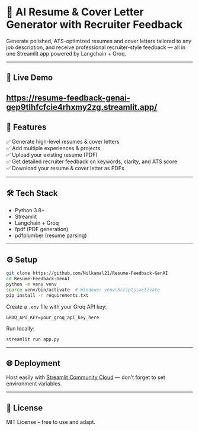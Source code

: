 # 📝 AI Resume & Cover Letter Generator with Recruiter Feedback

Generate polished, ATS-optimized resumes and cover letters tailored to any job description, and receive professional recruiter-style feedback — all in one Streamlit app powered by Langchain + Groq.

---
## 🚀 Live Demo
https://resume-feedback-genai-gep9tlhfcfcie4rhxmy2zg.streamlit.app/
---

## 🚀 Features

✅ Generate high-level resumes & cover letters  
✅ Add multiple experiences & projects  
✅ Upload your existing resume (PDF)  
✅ Get detailed recruiter feedback on keywords, clarity, and ATS score  
✅ Download your resume & cover letter as PDFs

---

## 🛠️ Tech Stack

- Python 3.8+
- Streamlit
- Langchain + Groq
- fpdf (PDF generation)
- pdfplumber (resume parsing)

---

## ⚙️ Setup

```bash
git clone https://github.com/Nilkamal21/Resume-Feedback-GenAI
cd Resume-Feedback-GenAI
python -m venv venv
source venv/bin/activate  # Windows: venv\Scripts\activate
pip install -r requirements.txt
```

Create a `.env` file with your Groq API key:
```
GROQ_API_KEY=your_groq_api_key_here
```

Run locally:
```bash
streamlit run app.py
```

---

## 🌐 Deployment

Host easily with [Streamlit Community Cloud](https://streamlit.io/cloud) — don’t forget to set environment variables.

---

## 📄 License

MIT License – free to use and adapt.
